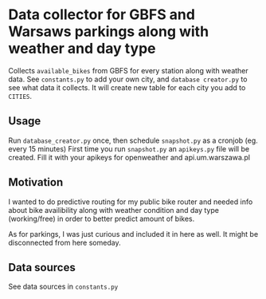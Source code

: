 # Data collector for GBFS and Warsaws parkings along with weather and day type
Collects `available_bikes` from GBFS for every station along with weather data. See `constants.py` to add your own city, and `database creator.py` to see what data it collects. It will create new table for each city you add to `CITIES`.

## Usage
Run `database_creator.py` once, then schedule `snapshot.py` as a cronjob (eg. every 15 minutes)
First time you run `snapshot.py` an `apikeys.py` file will be created. Fill it with your apikeys for openweather and api.um.warszawa.pl

## Motivation
I wanted to do predictive routing for my public bike router and needed info about bike availibility along with weather condition and day type (working/free) in order to better predict amount of bikes.

As for parkings, I was just curious and included it in here as well. It might be disconnected from here someday.

## Data sources
See data sources in `constants.py`
